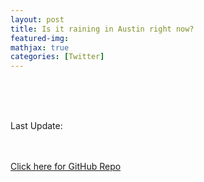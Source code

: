 ```yaml
---
layout: post
title: Is it raining in Austin right now?
featured-img:
mathjax: true
categories: [Twitter]
---
```

<style type="text/css">.update_time_message {opacity: 0.0};</style>
<object type="text/html" id="var_text" data="https://storage.googleapis.com/is-it-raining/isitraining.html" width=100% style="overflow:auto"></object>
<br><br><br>
<p id="update_statement">Last Update: </p>
<object type="text/html" id="var_text2" data="https://storage.googleapis.com/is-it-raining/update_date.txt" height="40" width="250"></object>

<br><br>
<a href="https://github.com/conorbarryhoke/is_it_raining">Click here for GitHub Repo</a>
<p class="update_time_message">v2</p>
